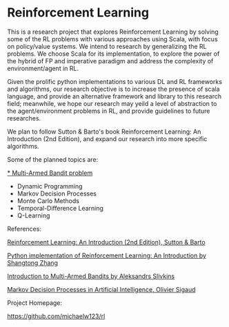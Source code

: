 # Reinforcement Learning
This is a research project that explores Reinforcement Learning by solving some of the RL problems with various approaches using Scala, with focus on policy/value systems. We intend to research by generalizing the RL problems. We choose Scala for its implementation, to explore the power of the hybrid of FP and imperative paradigm and address the complexity of environment/agent in RL.

Given the prolific python implementations to various DL and RL frameworks and algorithms, our research objective is to increase the presence of scala language, and provide an alternative framework and library to this research field; meanwhile, we hope our research may yeild a level of abstraction to the agent/environment problems in RL, and provide guidelines to future researches.

We plan to follow Sutton & Barto's book Reinforcement Learning: An Introduction (2nd Edition), and expand our research into more specific algorithms.


Some of the planned topics are:

  [* Multi-Armed Bandit problem](MultiArmBandit.md)

* Dynamic Programming 
* Markov Decision Processes
* Monte Carlo Methods
* Temporal-Difference Learning
* Q-Learning


References:

 [ Reinforcement Learning: An Introduction (2nd Edition), Sutton & Barto](http://incompleteideas.net/sutton/book/the-book-2nd.html)
 
 [Python implementation of Reinforcement Learning: An Introduction by Shangtong Zhang](https://github.com/ShangtongZhang/reinforcement-learning-an-introduction)

[Introduction to Multi-Armed Bandits by Aleksandrs Slivkins](http://slivkins.com/work/MAB-book.pdf)

[Markov Decision Processes in Artificial Intelligence, Olivier Sigaud](https://zodml.org/sites/default/files/Markov_Decision_Processes_and_Artificial_Intelligence.pdf)


Project Homepage:

https://github.com/michaelw123/rl




